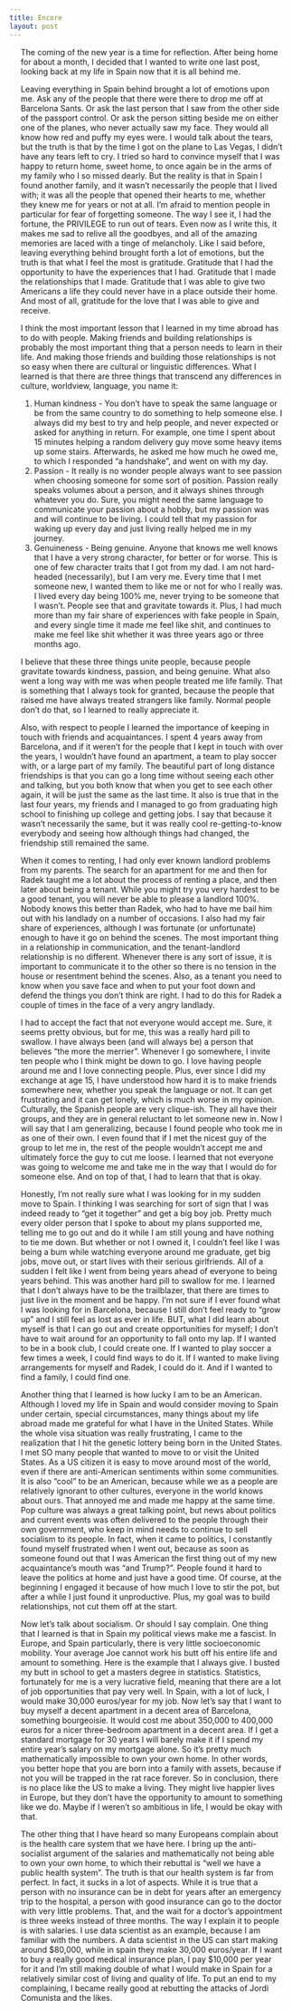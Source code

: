 ```yaml
---
title: Encore
layout: post
---
```


<p style="margin-left:20px;margin-right:20px"> The coming of the new year is a time for reflection. After being home for about a month, I decided that I wanted to write one last post, looking back at my life in Spain now that it is all behind me. </p>

<div style="margin-left:20px;margin-right:20px">

<p> Leaving everything in Spain behind brought a lot of emotions upon me. Ask any of the people that there were there to drop me off at Barcelona Sants. Or ask the last person that I saw from the other side of the passport control. Or ask the person sitting beside me on either one of the planes, who never actually saw my face. They would all know how red and puffy my eyes were. I would talk about the tears, but the truth is that by the time I got on the plane to Las Vegas, I didn’t have any tears left to cry. I tried so hard to convince myself that I was happy to return home, sweet home, to once again be in the arms of my family who I so missed dearly. But the reality is that in Spain I found another family, and it wasn’t necessarily the people that I lived with; it was all the people that opened their hearts to me, whether they knew me for years or not at all. I’m afraid to mention people in particular for fear of forgetting someone. The way I see it, I had the fortune, the PRIVILEGE to run out of tears. Even now as I write this, it makes me sad to relive all the goodbyes, and all of the amazing memories are laced with a tinge of melancholy. Like I said before, leaving everything behind brought forth a lot of emotions, but the truth is that what I feel the most is gratitude. Gratitude that I had the opportunity to have the experiences that I had. Gratitude that I made the relationships that I made. Gratitude that I was able to give two Americans a life they could never have in a place outside their home. And most of all, gratitude for the love that I was able to give and receive. </p>

<p> I think the most important lesson that I learned in my time abroad has to do with people. Making friends and building relationships is probably the most important thing that a person needs to learn in their life. And making those friends and building those relationships is not so easy when there are cultural or linguistic differences. What I learned is that there are three things that transcend any differences in culture, worldview, language, you name it:
  <ol>
    <li> Human kindness - You don’t have to speak the same language or be from the same country to do something to help someone else. I always did my best to try and help people, and never expected or asked for anything in return. For example, one time I spent about 15 minutes helping a random delivery guy move some heavy items up some stairs. Afterwards, he asked me how much he owed me, to which I responded “a handshake”, and went on with my day. </li>
    <li> Passion - It really is no wonder people always want to see passion when choosing someone for some sort of position. Passion really speaks volumes about a person, and it always shines through whatever you do. Sure, you might need the same language to communicate your passion about a hobby, but my passion was and will continue to be living. I could tell that my passion for waking up every day and just living really helped me in my journey. </li>
    <li> Genuineness - Being genuine. Anyone that knows me well knows that I have a very strong character, for better or for worse. This is one of few character traits that I got from my dad. I am not hard-headed (necessarily), but I am very me. Every time that I met someone new, I wanted them to like me or not for who I really was. I lived every day being 100% me, never trying to be someone that I wasn’t. People see that and gravitate towards it. Plus, I had much more than my fair share of experiences with fake people in Spain, and every single time it made me feel like shit, and continues to make me feel like shit whether it was three years ago or three months ago. </li> </ol>
    </p>

<p> I believe that these three things unite people, because people gravitate towards kindness, passion, and being genuine. What also went a long way with me was when people treated me life family. That is something that I always took for granted, because the people that raised me have always treated strangers like family. Normal people don’t do that, so I learned to really appreciate it. </p>

<p> Also, with respect to people I learned the importance of keeping in touch with friends and acquaintances. I spent 4 years away from Barcelona, and if it weren’t for the people that I kept in touch with over the years, I wouldn’t have found an apartment, a team to play soccer with, or a large part of my family. The beautiful part of long distance friendships is that you can go a long time without seeing each other and talking, but you both know that when you get to see each other again, it will be just the same as the last time. It also is true that in the last four years, my friends and I managed to go from graduating high school to finishing up college and getting jobs. I say that because it wasn’t necessarily the same, but it was really cool re-getting-to-know everybody and seeing how although things had changed, the friendship still remained the same. </p>

<p> When it comes to renting, I had only ever known landlord problems from my parents. The search for an apartment for me and then for Radek taught me a lot about the process of renting a place, and then later about being a tenant. While you might try you very hardest to be a good tenant, you will never be able to please a landlord 100%. Nobody knows this better than Radek, who had to have me bail him out with his landlady on a number of occasions. I also had my fair share of experiences, although I was fortunate (or unfortunate) enough to have it go on behind the scenes. The most important thing in a relationship in communication, and the tenant-landlord relationship is no different. Whenever there is any sort of issue, it is important to communicate it to the other so there is no tension in the house or resentment behind the scenes. Also, as a tenant you need to know when you save face and when to put your foot down and defend the things you don’t think are right. I had to do this for Radek a couple of times in the face of a very angry landlady. </p>

<p> I had to accept the fact that not everyone would accept me. Sure, it seems pretty obvious, but for me, this was a really hard pill to swallow. I have always been (and will always be) a person that believes “the more the merrier”. Whenever I go somewhere, I invite ten people who I think might be down to go. I love having people around me and I love connecting people. Plus, ever since I did my exchange at age 15, I have understood how hard it is to make friends somewhere new, whether you speak the language or not. It can get frustrating and it can get lonely, which is much worse in my opinion. Culturally, the Spanish people are very clique-ish. They all have their groups, and they are in general reluctant to let someone new in. Now I will say that I am generalizing, because I found people who took me in as one of their own. I even found that if I met the nicest guy of the group to let me in, the rest of the people wouldn’t accept me and ultimately force the guy to cut me loose. I learned that not everyone was going to welcome me and take me in the way that I would do for someone else. And on top of that, I had to learn that that is okay. </p>

<p> Honestly, I’m not really sure what I was looking for in my sudden move to Spain. I thinking I was searching for sort of sign that I was indeed ready to “get it together” and get a big boy job. Pretty much every older person that I spoke to about my plans supported me, telling me to go out and do it while I am still young and have nothing to tie me down. But whether or not I owned it, I couldn’t feel like I was being a bum while watching everyone around me graduate, get big jobs, move out, or start lives with their serious girlfriends. All of a sudden I felt like I went from being years ahead of everyone to being years behind. This was another hard pill to swallow for me. I learned that I don’t always have to be the trailblazer, that there are times to just live in the moment and be happy. I’m not sure if I ever found what I was looking for in Barcelona, because I still don’t feel ready to “grow up” and I still feel as lost as ever in life. BUT, what I did learn about myself is that I can go out and create opportunities for myself; I don’t have to wait around for an opportunity to fall onto my lap. If I wanted to be in a book club, I could create one. If I wanted to play soccer a few times a week, I could find ways to do it. If I wanted to make living arrangements for myself and Radek, I could do it. And if I wanted to find a family, I could find one. </p> 

<p> Another thing that I learned is how lucky I am to be an American. Although I loved my life in Spain and would consider moving to Spain under certain, special circumstances, many things about my life abroad made me grateful for what I have in the United States. While the whole visa situation was really frustrating, I came to the realization that I hit the genetic lottery being born in the United States. I met SO many people that wanted to move to or visit the United States. As a US citizen it is easy to move around most of the world, even if there are anti-American sentiments within some communities. It is also “cool” to be an American, because while we as a people are relatively ignorant to other cultures, everyone in the world knows about ours. That annoyed me and made me happy at the same time. Pop culture was always a great talking point, but news about politics and current events was often delivered to the people through their own government, who keep in mind needs to continue to sell socialism to its people. In fact, when it came to politics, I constantly found myself frustrated when I went out, because as soon as someone found out that I was American the first thing out of my new acquaintance’s mouth was “and Trump?”. People found it hard to leave the politics at home and just have a good time. Of course, at the beginning I engaged it because of how much I love to stir the pot, but after a while I just found it unproductive. Plus, my goal was to build relationships, not cut them off at the start. </p>

<p> Now let’s talk about socialism. Or should I say complain. One thing that I learned is that in Spain my political views make me a fascist. In Europe, and Spain particularly, there is very little socioeconomic mobility. Your average Joe cannot work his butt off his entire life and amount to something. Here is the example that I always give. I busted my butt in school to get a masters degree in statistics. Statistics, fortunately for me is a very lucrative field, meaning that there are a lot of job opportunities that pay very well. In Spain, with a lot of luck, I would make 30,000 euros/year for my job. Now let’s say that I want to buy myself a decent apartment in a decent area of Barcelona, something bourgeoisie. It would cost me about 350,000 to 400,000 euros for a nicer three-bedroom apartment in a decent area. If I get a standard mortgage for 30 years I will barely make it if I spend my entire year’s salary on my mortgage alone. So it’s pretty much mathematically impossible to own your own home. In other words, you better hope that you are born into a family with assets, because if not you will be trapped in the rat race forever. So in conclusion, there is no place like the US to make a living. They might live happier lives in Europe, but they don’t have the opportunity to amount to something like we do. Maybe if I weren’t so ambitious in life, I would be okay with that. </p>

<p> The other thing that I have heard so many Europeans complain about is the health care system that we have here. I bring up the anti-socialist argument of the salaries and mathematically not being able to own your own home, to which their rebuttal is “well we have a public health system”. The truth is that our health system is far from perfect. In fact, it sucks in a lot of aspects. While it is true that a person with no insurance can be in debt for years after an emergency trip to the hospital, a person with good insurance can go to the doctor with very little problems. That, and the wait for a doctor’s appointment is three weeks instead of three months. The way I explain it to people is with salaries. I use data scientist as an example, because I am familiar with the numbers. A data scientist in the US can start making around $80,000, while in spain they make 30,000 euros/year. If I want to buy a really good medical insurance plan, I pay $10,000 per year for it and I’m still making double of what I would make in Spain for a relatively similar cost of living and quality of life. To put an end to my complaining, I became really good at rebutting the attacks of Jordi Comunista and the likes. </p>

</div>
